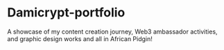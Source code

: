 # Damicrypt-portfolio
A showcase of my content creation journey, Web3 ambassador activities, and graphic design works and  all in African Pidgin!
